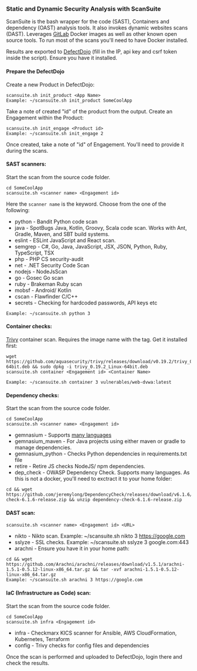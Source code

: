 
### Static and Dynamic Security Analysis with ScanSuite 

ScanSuite is the bash wrapper for the code (SAST), Containers and dependency (OAST) analysis tools. It also invokes dynamic websites scans (DAST).
Leverages [GitLab](https://docs.gitlab.com/ee/user/application_security/sast/) Docker images as well as other known open source tools. To run most of the scans you'll need to have Docker installed.

Results are exported to [DefectDojo](https://github.com/DefectDojo/django-DefectDojo) (fill in the IP, api key and csrf token inside the script). Ensure you have it installed.

#### Prepare the DefectDojo

Create a new Product in DefectDojo:

```
scansuite.sh init_product <App Name>
Example: ~/scansuite.sh init_product SomeCoolApp
```

Take a note of created "id" of the product from the output. Create an Engagement within the Product:

```
scansuite.sh init_engage <Product id>        
Example: ~/scansuite.sh init_engage 2
```

Once created, take a note of "id" of Engagement. You'll need to provide it during the scans.

#### SAST scanners:

Start the scan from the source code folder.

```
cd SomeCoolApp
scansuite.sh <scanner name> <Engagement id> 
```
Here the `scanner name` is the keyword. Choose from the one of the following:

* python      - Bandit Python code scan
* java        - SpotBugs Java, Kotlin, Groovy, Scala code scan. Works with Ant, Gradle, Maven, and SBT build systems.
* eslint      - ESLint JavaScript and React scan.
* semgrep     - C#, Go, Java, JavaScript, JSX, JSON, Python, Ruby, TypeScript, TSX
* php         - PHP CS security-audit
* net         - .NET Security Code Scan
* nodejs      - NodeJsScan
* go          - Gosec Go scan
* ruby        - Brakeman Ruby scan
* mobsf       - Android/ Kotlin
* cscan       - Flawfinder C/C++
* secrets     - Checking for hardcoded passwords, API keys etc

```
Example: ~/scansuite.sh python 3
```

#### Container checks:

[Trivy](https://github.com/aquasecurity/trivy) container scan. Requires the image name with the tag. Get it installed first:

```
wget https://github.com/aquasecurity/trivy/releases/download/v0.19.2/trivy_0.19.2_Linux-64bit.deb && sudo dpkg -i trivy_0.19.2_Linux-64bit.deb
scansuite.sh container <Engagement id> <Container Name>

Example: ~/scansuite.sh container 3 vulnerables/web-dvwa:latest                  
```

#### Dependency checks:

Start the scan from the source code folder.

```
cd SomeCoolApp
scansuite.sh <scanner name> <Engagement id> 
```

* gemnasium   - Supports [many languages](https://docs.gitlab.com/ee/user/application_security/dependency_scanning/)
* gemnasium_maven - For Java projects using either maven or gradle to manage dependencies.
* gemnasium_python - Checks Python dependencies in requirements.txt file
* retire      - Retire JS checks NodeJS/ npm dependencies.
* dep_check   - OWASP Dependency Check. Supports many languages. As this is not a docker, you'll need to exctract it to your home folder:

```
cd && wget https://github.com/jeremylong/DependencyCheck/releases/download/v6.1.6/dependency-check-6.1.6-release.zip && unzip dependency-check-6.1.6-release.zip
```

#### DAST scan:

```
scansuite.sh <scanner name> <Engagement id> <URL>
```

* nikto       - Nikto scan. Example: ~/scansuite.sh nikto 3 https://google.com
* sslyze      - SSL checks. Example: ~/scansuite.sh sslyze 3 google.com:443
* arachni     - Ensure you have it in your home path:

```
cd && wget https://github.com/Arachni/arachni/releases/download/v1.5.1/arachni-1.5.1-0.5.12-linux-x86_64.tar.gz && tar -xvf arachni-1.5.1-0.5.12-linux-x86_64.tar.gz
Example: ~/scansuite.sh arachni 3 https://google.com
```

#### IaC (Infrastructure as Code) scan:

Start the scan from the source code folder.

```
cd SomeCoolApp
scansuite.sh infra <Engagement id> 
```

* infra - Checkmarx KICS scanner for Ansible, AWS CloudFormation, Kubernetes, Terraform
* config - Trivy checks for config files and dependencies

Once the scan is performed and uploaded to DefectDojo, login there and check the results.
